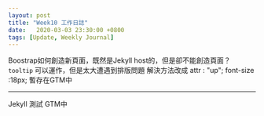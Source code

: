 ```yaml
---
layout: post
title: "Week10 工作日誌"
date:   2020-03-03 23:30:00 +0800
tags: [Update, Weekly Journal]
---
```


Boostrap如何創造新頁面，既然是Jekyll host的，但是卻不能創造頁面？
`tooltip` 可以運作，但是太大遭遇到排版問題
解決方法改成 attr : "up"; font-size :18px;
暫存在GTM中
- - - 

Jekyll 測試 GTM中

